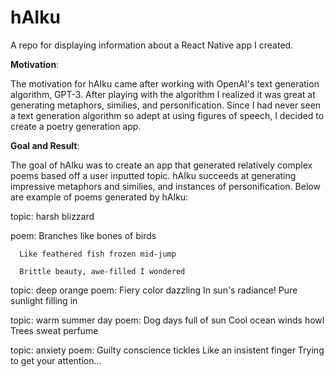 # hAIku
A repo for displaying information about a React Native app I created.

**Motivation**:

The motivation for hAIku came after working with OpenAI's text generation algorithm, GPT-3. After playing with the algorithm I realized it was great at generating metaphors, similies, and personification. Since I had never seen a text generation algorithm so adept at using figures of speech, I decided to create a poetry generation app.

**Goal and Result**:

The goal of hAIku was to create an app that generated relatively complex poems based off a user inputted topic. hAIku succeeds at generating impressive metaphors and similies, and instances of personification. Below are example of poems generated by hAIku:

topic: harsh blizzard

poem: Branches like bones of birds 

      Like feathered fish frozen mid-jump 
      
      Brittle beauty, awe-filled I wondered
      
topic: deep orange
poem: Fiery color dazzling
      In sun's radiance!
      Pure sunlight filling in
      
topic: warm summer day
poem: Dog days full of sun
      Cool ocean winds howl
      Trees sweat perfume
      
topic: anxiety
poem: Guilty conscience tickles
      Like an insistent finger
      Trying to get your attention...



